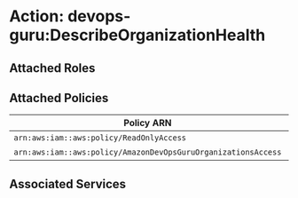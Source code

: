 # Action: devops-guru:DescribeOrganizationHealth

## Attached Roles

## Attached Policies

| Policy ARN | Policy Name |
|------------|-------------|
| `arn:aws:iam::aws:policy/ReadOnlyAccess` | [ReadOnlyAccess](../policies.md#readonlyaccess) |
| `arn:aws:iam::aws:policy/AmazonDevOpsGuruOrganizationsAccess` | [AmazonDevOpsGuruOrganizationsAccess](../policies.md#amazondevopsguruorganizationsaccess) |

## Associated Services


